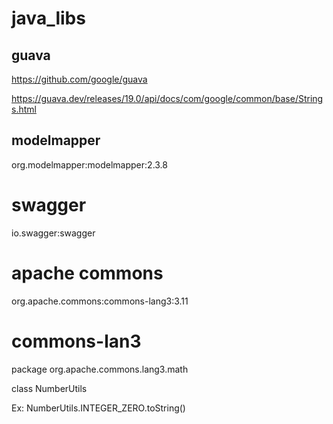 # java_libs


## guava 

https://github.com/google/guava

https://guava.dev/releases/19.0/api/docs/com/google/common/base/Strings.html



## modelmapper

org.modelmapper:modelmapper:2.3.8



# swagger 

io.swagger:swagger



# apache commons

org.apache.commons:commons-lang3:3.11




# commons-lan3 

package org.apache.commons.lang3.math

class NumberUtils

Ex: NumberUtils.INTEGER_ZERO.toString()

